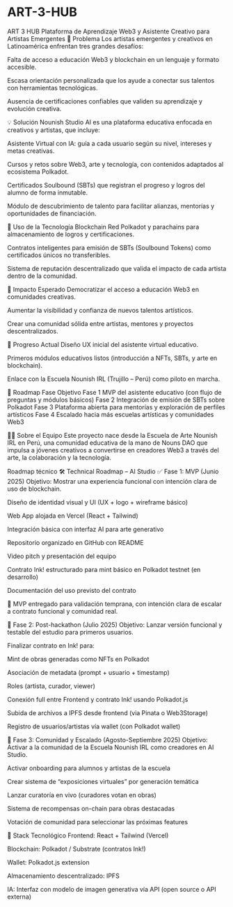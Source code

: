 # ART-3-HUB
ART 3 HUB
Plataforma de Aprendizaje Web3 y Asistente Creativo para Artistas Emergentes 🧠 Problema Los artistas emergentes y creativos en Latinoamérica enfrentan tres grandes desafíos:

Falta de acceso a educación Web3 y blockchain en un lenguaje y formato accesible.

Escasa orientación personalizada que los ayude a conectar sus talentos con herramientas tecnológicas.

Ausencia de certificaciones confiables que validen su aprendizaje y evolución creativa.

💡 Solución Nounish Studio AI es una plataforma educativa enfocada en creativos y artistas, que incluye:

Asistente Virtual con IA: guía a cada usuario según su nivel, intereses y metas creativas.

Cursos y retos sobre Web3, arte y tecnología, con contenidos adaptados al ecosistema Polkadot.

Certificados Soulbound (SBTs) que registran el progreso y logros del alumno de forma inmutable.

Módulo de descubrimiento de talento para facilitar alianzas, mentorías y oportunidades de financiación.

🧱 Uso de la Tecnología Blockchain Red Polkadot y parachains para almacenamiento de logros y certificaciones.

Contratos inteligentes para emisión de SBTs (Soulbound Tokens) como certificados únicos no transferibles.

Sistema de reputación descentralizado que valida el impacto de cada artista dentro de la comunidad.

🎯 Impacto Esperado Democratizar el acceso a educación Web3 en comunidades creativas.

Aumentar la visibilidad y confianza de nuevos talentos artísticos.

Crear una comunidad sólida entre artistas, mentores y proyectos descentralizados.

🚀 Progreso Actual Diseño UX inicial del asistente virtual educativo.

Primeros módulos educativos listos (introducción a NFTs, SBTs, y arte en blockchain).

Enlace con la Escuela Nounish IRL (Trujillo – Perú) como piloto en marcha.

🧩 Roadmap Fase Objetivo Fase 1 MVP del asistente educativo (con flujo de preguntas y módulos básicos) Fase 2 Integración de emisión de SBTs sobre Polkadot Fase 3 Plataforma abierta para mentorías y exploración de perfiles artísticos Fase 4 Escalado hacia más escuelas artísticas y comunidades Web3

👩‍🎨 Sobre el Equipo Este proyecto nace desde la Escuela de Arte Nounish IRL en Perú, una comunidad educativa de la mano de Nouns DAO que impulsa a jóvenes creativos a convertirse en creadores Web3 a través del arte, la colaboración y la tecnología.

Roadmap técnico
🛠️ Technical Roadmap – AI Studio
✅ Fase 1: MVP (Junio 2025)
Objetivo: Mostrar una experiencia funcional con intención clara de uso de blockchain.

 Diseño de identidad visual y UI (UX + logo + wireframe básico)

 Web App alojada en Vercel (React + Tailwind)

 Integración básica con interfaz AI para arte generativo

 Repositorio organizado en GitHub con README

 Video pitch y presentación del equipo

 Contrato Ink! estructurado para mint básico en Polkadot testnet (en desarrollo)

 Documentación del uso previsto del contrato

🔁 MVP entregado para validación temprana, con intención clara de escalar a contrato funcional y comunidad real.

🔄 Fase 2: Post-hackathon (Julio 2025)
Objetivo: Lanzar versión funcional y testable del estudio para primeros usuarios.

 Finalizar contrato en Ink! para:

Mint de obras generadas como NFTs en Polkadot

Asociación de metadata (prompt + usuario + timestamp)

Roles (artista, curador, viewer)

 Conexión full entre Frontend y contrato Ink! usando Polkadot.js

 Subida de archivos a IPFS desde frontend (via Pinata o Web3Storage)

 Registro de usuarios/artistas vía wallet (con Polkadot wallet)

🚀 Fase 3: Comunidad y Escalado (Agosto-Septiembre 2025)
Objetivo: Activar a la comunidad de la Escuela Nounish IRL como creadores en AI Studio.

 Activar onboarding para alumnos y artistas de la escuela

 Crear sistema de “exposiciones virtuales” por generación temática

 Lanzar curatoría en vivo (curadores votan en obras)

 Sistema de recompensas on-chain para obras destacadas

 Votación de comunidad para seleccionar las próximas features

🧠 Stack Tecnológico
Frontend: React + Tailwind (Vercel)

Blockchain: Polkadot / Substrate (contratos Ink!)

Wallet: Polkadot.js extension

Almacenamiento descentralizado: IPFS

IA: Interfaz con modelo de imagen generativa vía API (open source o API externa)


